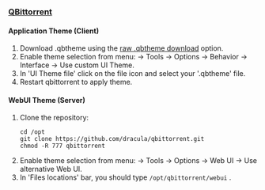 ### [QBittorrent](https://www.qbittorrent.org/)

#### Application Theme (Client)

1. Download .qbtheme using the [raw .qbtheme download](https://github.com/dracula/qbittorrent/raw/master/qbittorrent.qbtheme) option.
2. Enable theme selection from menu: → Tools → Options → Behavior → Interface → Use custom UI Theme.
3. In 'UI Theme file' click on the file icon and select your '.qbtheme' file.
4. Restart qbittorrent to apply theme.

#### WebUI Theme (Server)

1. Clone the repository:
    ```
    cd /opt
    git clone https://github.com/dracula/qbittorrent.git
    chmod -R 777 qbittorrent
    ```
2. Enable theme selection from menu: → Tools → Options → Web UI → Use alternative Web UI.
3. In 'Files locations' bar, you should type `/opt/qbittorrent/webui` .
